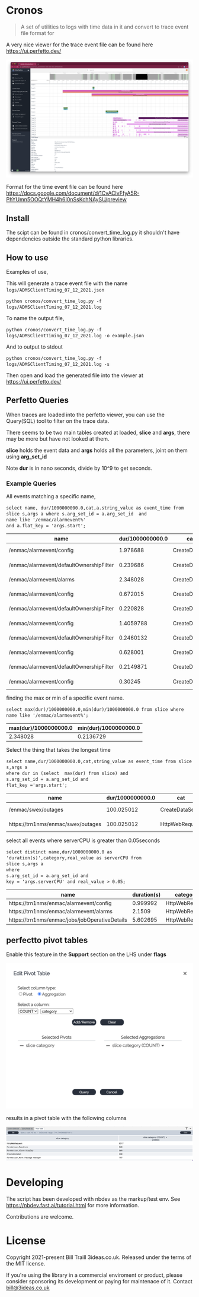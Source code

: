 
# Cronos
> A set of utilities to logs with time data in it and convert to trace event file format for 



A very nice viewer for the trace event file can be found here https://ui.perfetto.dev/

![Example screenshot](assets/Screenshot1.png)


Format for the time event file can be found here https://docs.google.com/document/d/1CvAClvFfyA5R-PhYUmn5OOQtYMH4h6I0nSsKchNAySU/preview


## Install

The scipt can be found in cronos/convert_time_log.py  it shouldn't have dependencies outside the standard python libraries.


## How to use

Examples of use,

This will generate a trace event file with the name `logs/ADMSClientTiming_07_12_2021.json`
```
python cronos/convert_time_log.py -f logs/ADMSClientTiming_07_12_2021.log
```

To name the output file,
```
python cronos/convert_time_log.py -f logs/ADMSClientTiming_07_12_2021.log -o example.json
```

And to output to stdout
```
python cronos/convert_time_log.py -f logs/ADMSClientTiming_07_12_2021.log -s 
```

Then open and load the generated file into the viewer at https://ui.perfetto.dev/

## Perfetto Queries


When traces are loaded into the perfetto viewer, you can use the  Query(SQL) tool to filter on the trace data.

There seems to be two main tables created at loaded, __slice__ and __args__, there may be more but have not looked at them.

**__slice__** holds the event data and **__args__** holds all the parameters, joint on them using  **arg_set_id**


Note **__dur__** is in nano seconds, divide by 10^9 to get seconds.

### Example Queries

All events matching a specific name,

```
select name, dur/1000000000.0,cat,a.string_value as event_time from slice s,args a where s.arg_set_id = a.arg_set_id  and
name like '/enmac/alarmevent%'
and a.flat_key = 'args.start';
```
|name|dur/1000000000.0|cat|event_time|
|----|----|----|---------|
|/enmac/alarmevent/config|1.978688|CreateDataSet|2021-12-07T17:46:23.902474+00:00|
|/enmac/alarmevent/defaultOwnershipFilter|0.239686|CreateDataSet|2021-12-07T17:46:25.915164+00:00|
|/enmac/alarmevent/alarms|2.348028|CreateDataSet|2021-12-07T17:46:28.903655+00:00|
|/enmac/alarmevent/config|0.672015|CreateDataSet|2021-12-07T17:46:28.903655+00:00|
|/enmac/alarmevent/defaultOwnershipFilter|0.220828|CreateDataSet|2021-12-07T17:46:29.612597+00:00|
|/enmac/alarmevent/config|1.4059788|CreateDataSet|2021-12-07T17:46:29.880425+00:00|
|/enmac/alarmevent/defaultOwnershipFilter|0.2460132|CreateDataSet|2021-12-07T17:46:31.332394+00:00|
|/enmac/alarmevent/config|0.628001|CreateDataSet|2021-12-07T17:46:40.043329+00:00|
|/enmac/alarmevent/defaultOwnershipFilter|0.2149871|CreateDataSet|2021-12-07T17:46:40.711331+00:00|
|/enmac/alarmevent/config|0.30245|CreateDataSet|2021-12-07T17:46:40.980319+00:00|

finding the max or min of a specific event name.
```
select max(dur)/1000000000.0,min(dur)/1000000000.0 from slice where name like '/enmac/alarmevent%';
```
|max(dur)/1000000000.0|min(dur)/1000000000.0|
|----|----|
|2.348028|0.2136729|

Select the thing that takes the longest time

```
select name,dur/1000000000.0,cat,string_value as event_time from slice s,args a 
where dur in (select  max(dur) from slice) and 
s.arg_set_id = a.arg_set_id and 
flat_key ='args.start';
```
|name|dur/1000000000.0|cat|event_time|
|----|----|-----|------|
|/enmac/swex/outages|100.025012|CreateDataSet|2021-12-07T17:54:12.262573+00:00|
|https://trn1nms/enmac/swex/outages|100.025012|HttpWebRequest|2021-12-07T17:54:12.262573+00:00|


select all events where serverCPU is greater than 0.05seconds
```
select distinct name,dur/1000000000.0 as 'duration(s)',category,real_value as serverCPU from 
slice s,args a 
where 
s.arg_set_id = a.arg_set_id and
key = 'args.serverCPU' and real_value > 0.05;
```
|name|duration(s)|category|serverCPU|
|----|----------|--------|--------|
|https://trn1nms/enmac/alarmevent/config|0.999992|HttpWebRequest|0.0703|
|https://trn1nms/enmac/alarmevent/alarms|2.1509|HttpWebRequest|0.0656|
|https://trn1nms/enmac/jobs/jobOperativeDetails|5.602695|HttpWebRequest|0.1953|

## perfectto pivot tables

Enable this feature in the __Support__ section on the LHS under __flags__


![pivot table query screenshot](assets/Pivot_query.png)

results in a pivot table with the following columns

![Pivot table screenshot](assets/pivot_table.png)


# Developing

The script has been developed with nbdev as the markup/test env. See https://nbdev.fast.ai/tutorial.html for more information.

Contributions are welcome.


# License

Copyright 2021-present Bill Traill 3ideas.co.uk. Released under the terms of the MIT license.

If you're using the library in a commercial enviroment or product, please consider sponsoring its development or paying for maintenace of it. Contact bill@3ideas.co.uk
